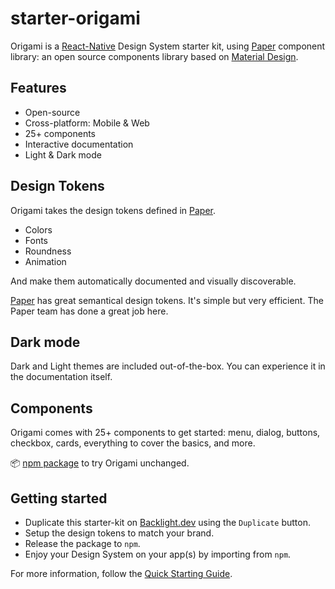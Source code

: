 # starter-origami

Origami is a [React-Native](https://reactnative.dev) Design System starter kit, using [Paper](https://reactnativepaper.com) component library: an open source components library based on [Material Design](https://material.io/design).

## Features

- Open-source
- Cross-platform: Mobile & Web
- 25+ components
- Interactive documentation
- Light & Dark mode

## Design Tokens

Origami takes the design tokens defined in [Paper](https://reactnativepaper.com).

- Colors
- Fonts
- Roundness
- Animation

And make them automatically documented and visually discoverable.

[Paper](https://reactnativepaper.com) has great semantical design tokens. It's simple but very efficient. The Paper team has done a great job here.

## Dark mode

Dark and Light themes are included out-of-the-box. You can experience it in the documentation itself.

## Components

Origami comes with 25+ components to get started: menu, dialog, buttons, checkbox, cards, everything to cover the basics, and more.

📦 [npm package](https://www.npmjs.org/@divriots/starter-origami) to try Origami unchanged.

## Getting started

- Duplicate this starter-kit on [Backlight.dev](https://backlight.dev) using the `Duplicate` button.
- Setup the design tokens to match your brand.
- Release the package to `npm`.
- Enjoy your Design System on your app(s) by importing from `npm`.

For more information, follow the [Quick Starting Guide](https://backlight.dev/docs/getting-started).

